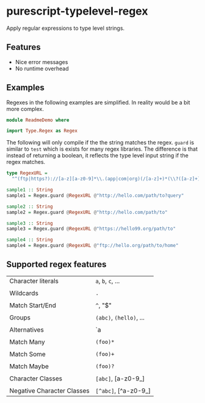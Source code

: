 # purescript-typelevel-regex

Apply regular expressions to type level strings.

## Features

- Nice error messages
- No runtime overhead

## Examples

Regexes in the following examples are simplified.
In reality would be a bit more complex.


```hs
module ReadmeDemo where

import Type.Regex as Regex
```

The following will only compile if the the string matches the regex.
`guard` is similar to `test` which is exists for many regex libraries.
The difference is that instead of returning a boolean,
it reflects the type level input string if the regex matches.



```hs
type RegexURL =
  "^(ftp|https?)://[a-z][a-z0-9]*\\.(app|com|org)(/[a-z]+)*(\\?([a-z]+))?$"

sample1 :: String
sample1 = Regex.guard @RegexURL @"http://hello.com/path/to?query"

sample2 :: String
sample2 = Regex.guard @RegexURL @"http://hello.com/path/to"

sample3 :: String
sample3 = Regex.guard @RegexURL @"https://hello99.org/path/to"

sample4 :: String
sample4 = Regex.guard @RegexURL @"ftp://hello.org/path/to/home"
```


## Supported regex features

|                             |                          |
| --------------------------- | ------------------------ |
| Character literals          | `a`, `b`, `c`, ...       |
|                             |                          |
| Wildcards                   | `.`                      |
|                             |                          |
| Match Start/End             | `^`, "$"                 |
|                             |                          |
| Groups                      | `(abc)`, `(hello)`, ...  |
|                             |                          |
| Alternatives                | `a|b|c`, `(foo|bar)`     |
|                             |                          |
| Match Many                  | `(foo)*`                 |
|                             |                          |
| Match Some                  | `(foo)+`                 |
|                             |                          |
| Match Maybe                 | `(foo)?`                 |
|                             |                          |
| Character Classes           | `[abc]`, [a-z0-9_]       |
|                             |                          |
| Negative Character Classes  | `[^abc]`, [^a-z0-9_]     |




```hs

```